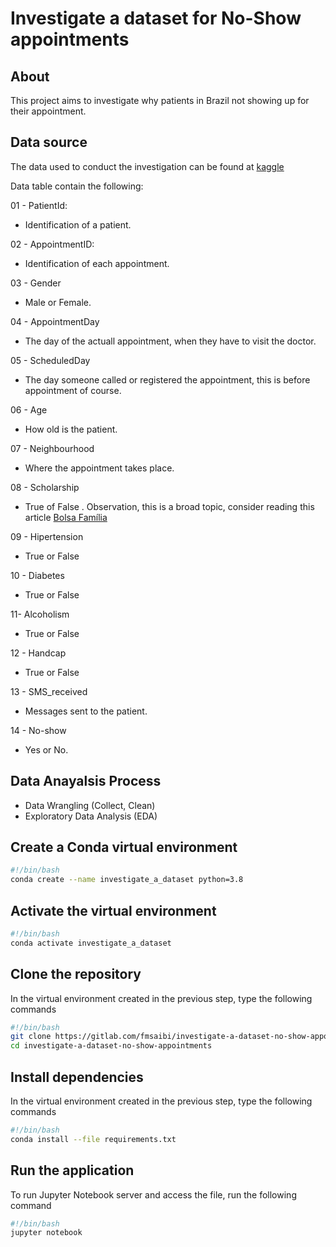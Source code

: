 # Investigate a dataset for No-Show appointments

## About

This project aims to investigate why patients in Brazil not showing up for their appointment.

## Data source

The data used to conduct the investigation can be found at [kaggle](https://www.kaggle.com/datasets/joniarroba/noshowappointments)

Data table contain the following:

01 - PatientId:

* Identification of a patient.

02 - AppointmentID:

* Identification of each appointment.

03 - Gender

* Male or Female.

04 - AppointmentDay

* The day of the actuall appointment, when they have to visit the doctor.

05 - ScheduledDay

* The day someone called or registered the appointment, this is before appointment of course.

06 - Age

* How old is the patient.

07 - Neighbourhood

* Where the appointment takes place.

08 - Scholarship

* True of False . Observation, this is a broad topic, consider reading this article [Bolsa Família](https://en.wikipedia.org/wiki/Bolsa_Fam%C3%ADlia)

09 - Hipertension

* True or False

10 - Diabetes

* True or False

11- Alcoholism

* True or False

12 - Handcap

* True or False

13 - SMS_received

* Messages sent to the patient.

14 - No-show

* Yes or No.

## Data Anayalsis Process

* Data Wrangling (Collect, Clean)
* Exploratory Data Analysis (EDA)

## Create a Conda virtual environment

```bash
#!/bin/bash
conda create --name investigate_a_dataset python=3.8

```

## Activate the virtual environment

```bash
#!/bin/bash
conda activate investigate_a_dataset
```

## Clone the repository

In the virtual environment created in the previous step, type the following commands

```bash
#!/bin/bash
git clone https://gitlab.com/fmsaibi/investigate-a-dataset-no-show-appointments.git
cd investigate-a-dataset-no-show-appointments
```

## Install dependencies

In the virtual environment created in the previous step, type the following commands

```bash
#!/bin/bash
conda install --file requirements.txt
```

## Run the application

To run Jupyter Notebook server and access the file, run the following command

```bash
#!/bin/bash
jupyter notebook
````
